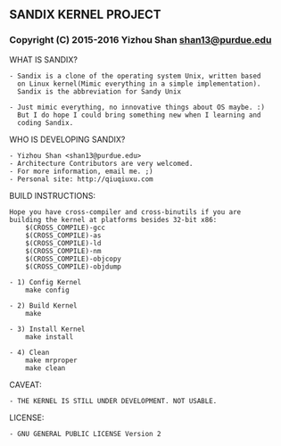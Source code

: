 ##			SANDIX KERNEL PROJECT
###	Copyright (C) 2015-2016 Yizhou Shan <shan13@purdue.edu>

WHAT IS SANDIX?

	- Sandix is a clone of the operating system Unix, written based
	  on Linux kernel(Mimic everything in a simple implementation).
	  Sandix is the abbreviation for Sandy Unix

	- Just mimic everything, no innovative things about OS maybe. :)
	  But I do hope I could bring something new when I learning and
	  coding Sandix.

WHO IS DEVELOPING SANDIX?

	- Yizhou Shan <shan13@purdue.edu>
	- Architecture Contributors are very welcomed.
	- For more information, email me. ;)
	- Personal site: http://qiuqiuxu.com

BUILD INSTRUCTIONS:
	
	Hope you have cross-compiler and cross-binutils if you are
	building the kernel at platforms besides 32-bit x86:
		$(CROSS_COMPILE)-gcc
		$(CROSS_COMPILE)-as
		$(CROSS_COMPILE)-ld
		$(CROSS_COMPILE)-nm
		$(CROSS_COMPILE)-objcopy
		$(CROSS_COMPILE)-objdump

	- 1) Config Kernel
		make config
	
	- 2) Build Kernel
		make
	
	- 3) Install Kernel
		make install

	- 4) Clean
		make mrproper
		make clean

CAVEAT:

	- THE KERNEL IS STILL UNDER DEVELOPMENT. NOT USABLE.

LICENSE:

	- GNU GENERAL PUBLIC LICENSE Version 2
